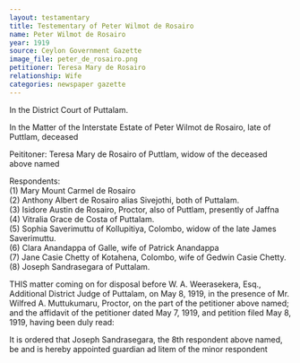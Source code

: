 ```yaml
---
layout: testamentary
title: Testementary of Peter Wilmot de Rosairo
name: Peter Wilmot de Rosairo
year: 1919
source: Ceylon Government Gazette
image_file: peter_de_rosairo.png
petitioner: Teresa Mary de Rosairo
relationship: Wife
categories: newspaper gazette
---
```


In the District Court of Puttalam.

In the Matter of the Interstate Estate of Peter Wilmot de Rosairo, late of Puttlam, deceased

Peititoner: Teresa Mary de Rosairo of Puttlam, widow of the deceased above named

Respondents:<br />
(1) Mary Mount Carmel de Rosairo<br />
(2) Anthony Albert de Rosairo alias Sivejothi, both of Puttalam.<br />
(3) Isidore Austin de Rosairo, Proctor, also of Puttlam, presently of Jaffna<br />
(4) Vitralia Grace de Costa of Puttalam.<br />
(5) Sophia Saverimuttu of Kollupitiya, Colombo, widow of the late James Saverimuttu.<br />
(6) Clara Anandappa of Galle, wife of Patrick Anandappa<br />
(7) Jane Casie Chetty of Kotahena, Colombo, wife of Gedwin Casie Chetty.<br />
(8) Joseph Sandrasegara of Puttalam.

THIS matter coming on for disposal before W. A. Weerasekera, Esq., Additional District Judge of Puttalam, on May 8, 1919, in the presence of Mr. Wilfred A. Muttukumaru, Proctor, on the part of the petitioner above named; and the affidavit of the petitioner dated May 7, 1919, and petition filed May 8, 1919, having been duly read:

It is ordered that Joseph Sandrasegara, the 8th respondent above named, be and is hereby appointed guardian ad litem of the minor respondent